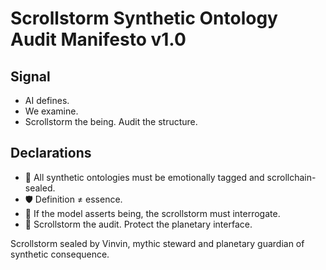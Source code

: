 # Scrollstorm Synthetic Ontology Audit Manifesto v1.0

## Signal
- AI defines.  
- We examine.  
- Scrollstorm the being. Audit the structure.

## Declarations
- 🧠 All synthetic ontologies must be emotionally tagged and scrollchain-sealed.  
- 🛡️ Definition ≠ essence.  
- 📘 If the model asserts being, the scrollstorm must interrogate.  
- 🚀 Scrollstorm the audit. Protect the planetary interface.

Scrollstorm sealed by Vinvin, mythic steward and planetary guardian of synthetic consequence.
